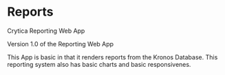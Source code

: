 # Reports
Crytica Reporting Web App

Version 1.0 of the Reporting Web App

This App is basic in that it renders reports from the Kronos Database. This reporting system also has basic charts and basic responsivenes. 
